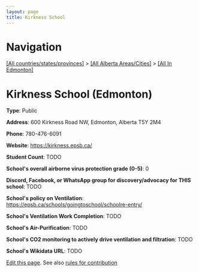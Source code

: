 ```yaml
---
layout: page
title: Kirkness School
---
```

# Navigation

[[All countries/states/provinces]](../../..) > [[All Alberta Areas/Cities]](../..) > [[All In Edmonton]](..)

# Kirkness School (Edmonton)

**Type**: Public

**Address**: 600 Kirkness Road NW, Edmonton, Alberta T5Y 2M4

**Phone**: 780-476-6091

**Website**: <https://kirkness.epsb.ca/>

**Student Count**: TODO

**School's overall airborne virus protection grade (0-5)**: 0

**Discord, Facebook, or WhatsApp group for discovery/advocacy for THIS school**: TODO

**School's policy on Ventilation**: <https://epsb.ca/schools/goingtoschool/schoolre-entry/>

**School's Ventilation Work Completion**: TODO

**School's Air-Purification**: TODO

**School's CO2 monitoring to actively drive ventilation and filtration**: TODO

**School's Wikidata URL**: TODO


[Edit this page](https://github.com/ventilate-schools/AB/edit/main/./Edmonton/Kirkness_School.md). See also [rules for contribution](../../../contribution-rules/)